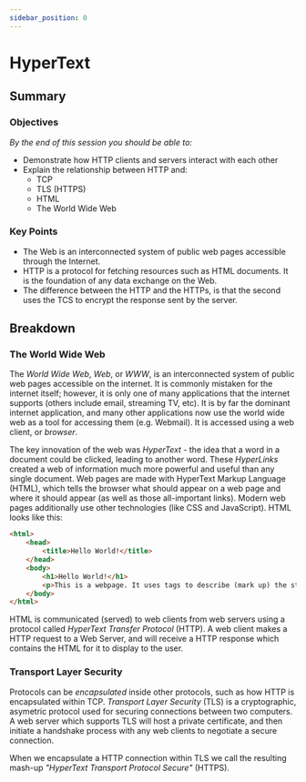 ```yaml
---
sidebar_position: 0
---
```


# HyperText

## Summary

### Objectives

*By the end of this session you should be able to:*

* Demonstrate how HTTP clients and servers interact with each other
* Explain the relationship between HTTP and:
  * TCP
  * TLS (HTTPS)
  * HTML
  * The World Wide Web

### Key Points

* The Web is an interconnected system of public web pages accessible through the Internet.
* HTTP is a protocol for fetching resources such as HTML documents. It is the foundation of any data exchange on the Web.
* The difference between the HTTP and the HTTPs, is that the second uses the TCS to encrypt the response sent by the server.

## Breakdown

### The World Wide Web

The *World Wide Web*, *Web*, or *WWW*, is an interconnected system of public web pages accessible on the internet. It is commonly mistaken for the internet itself; however, it is only one of many applications that the internet supports (others include email, streaming TV, etc). It is by far the dominant internet application, and many other applications now use the world wide web as a tool for accessing them (e.g. Webmail). It is accessed using a web client, or *browser*.

The key innovation of the web was *HyperText* - the idea that a word in a document could be clicked, leading to another word. These *HyperLinks* created a web of information much more powerful and useful than any single document. Web pages are made with HyperText Markup Language (HTML), which tells the browser what should appear on a web page and where it should appear (as well as those all-important links). Modern web pages additionally use other technologies (like CSS and JavaScript). HTML looks like this:

```html
<html>
    <head>
        <title>Hello World!</title>
    </head>
    <body>
        <h1>Hello World!</h1>
        <p>This is a webpage. It uses tags to describe (mark up) the structure of content, and we can make links <a href="http://another.webpage/">like this</a>
    </body>
</html>
```

HTML is communicated (served) to web clients from web servers using a protocol called *HyperText Transfer Protocol* (HTTP). A web client makes a HTTP request to a Web Server, and will receive a HTTP response which contains the HTML for it to display to the user.

### Transport Layer Security

Protocols can be *encapsulated* inside other protocols, such as how HTTP is encapsulated within TCP. *Transport Layer Security* (TLS) is a cryptographic, asymetric protocol used for securing connections between two computers. A web server which supports TLS will host a private certificate, and then initiate a handshake process with any web clients to negotiate a secure connection.

When we encapsulate a HTTP connection within TLS we call the resulting mash-up *"HyperText Transport Protocol Secure"* (HTTPS).

